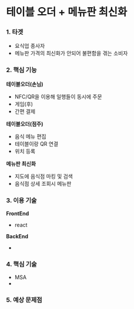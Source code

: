 # 테이블 오더 + 메뉴판 최신화


### 1. 타겟

- 요식업 종사자
- 메뉴판 가격의 최신화가 안되어 불편함을 겪는 소비자

### 2. 핵심 기능

**테이블오더(손님)**

- NFC/QR을 이용해 일행들이 동시에 주문
- 게임(후)
- 간편 결제

**테이블오더(점주)**

- 음식 메뉴 편집
- 테이블이랑 QR 연결
- 위치 등록

**메뉴판 최신화**

- 지도에 음식점 마킹 및 검색
- 음식점 상세 조회시 메뉴판

### 3. 이용 기술

**FrontEnd**

- react

**BackEnd**

- 

### 4. 핵심 기술

- MSA
- 

### 5. 예상 문제점
